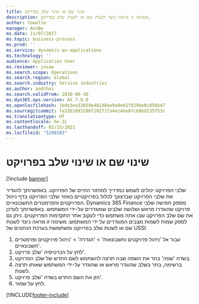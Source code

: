 ```yaml
---
title: שינוי שם או שינוי שלב בפרויקט
description: משימה זו מראה כיצד לשנות שם או לשנות שלב בפרויקט.
author: Yowelle
manager: AnnBe
ms.date: 11/07/2017
ms.topic: business-process
ms.prod: ''
ms.service: dynamics-ax-applications
ms.technology: ''
audience: Application User
ms.reviewer: josaw
ms.search.scope: Operations
ms.search.region: Global
ms.search.industry: Service industries
ms.author: andchoi
ms.search.validFrom: 2016-06-30
ms.dyn365.ops.version: AX 7.0.0
ms.openlocfilehash: 1bde3ee32659e481d8ae9a9e01f029be0c856b47
ms.sourcegitcommit: fa32b1893286f20271fa4ec4be8fc68bd135f53c
ms.translationtype: HT
ms.contentlocale: he-IL
ms.lasthandoff: 02/15/2021
ms.locfileid: "5288183"
---
```

# <a name="rename-or-modify-a-project-stage"></a>שינוי שם או שינוי שלב בפרויקט

[!include [banner](../../includes/banner.md)]

שלבי הפרויקט יכולים לשמש כמדריך למחזור החיים של הפרויקט. באפשרותך להגדיר את שלבי הפרויקט שברצונך לכלול בפרויקטיים באזור שלבי הפרויקט בדף ניהול הפרויקטים והפרמטרים החשבונאיים. Dynamics 365 Finance מספק חמישה שלבי פרויקט שהוגדרו מראש ושלושה שלבים שמוגדרים על-ידי המשתמש. באפשרותך לעדכן את שם שלב הפרויקט שבו אתה משתמש כדי לעקוב אחר התקדמות הפרויקטים. ניתן גם לספק שמות לשמות מצבים המוגדרים על ידי המשתמש. משימה זו מראה כיצד לשנות שם או לשנות שלב בפרויקט ומשתמשת בערכת הנתונים של USSI.

1. עבור אל 'ניהול פרויקטים וחשבונאות' > 'הגדרה' > 'ניהול פרויקטים ופרמטרים חשבונאיים'.
2. לחץ על הכרטיסיה 'שלב פרויקט'.
3. בשדה 'שפה' בחר את השפה שבה תרצה להשתמש לשם החדש של שלב הפרויקט.
4. ברשימה, בחר בשלב שהוגדר מראש או שהוגדר על-ידי המשתמש שאותו תרצה לשנות. 
5. הזן את השם החדש בשדה 'שלב פרויקט'.
6. לחץ על שמור.


[!INCLUDE[footer-include](../../includes/footer-banner.md)]